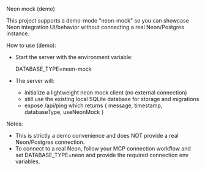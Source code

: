 Neon mock (demo)

This project supports a demo-mode "neon-mock" so you can showcase Neon integration UI/behavior without connecting a real Neon/Postgres instance.

How to use (demo):

- Start the server with the environment variable:

  DATABASE_TYPE=neon-mock

- The server will:
  - initialize a lightweight neon mock client (no external connection)
  - still use the existing local SQLite database for storage and migrations
  - expose /api/ping which returns { message, timestamp, databaseType, useNeonMock }

Notes:

- This is strictly a demo convenience and does NOT provide a real Neon/Postgres connection.
- To connect to a real Neon, follow your MCP connection workflow and set DATABASE_TYPE=neon and provide the required connection env variables.
